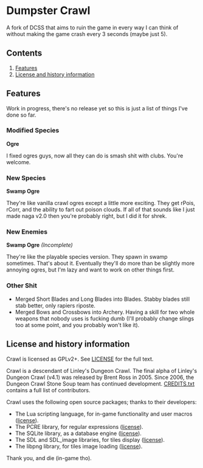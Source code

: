 # Dumpster Crawl

A fork of DCSS that aims to ruin the game in every way I can think of without making the game crash every 3 seconds (maybe just 5).

## Contents

1. [Features](#features)
4. [License and history information](#license-and-history-information)

## Features

Work in progress, there's no release yet so this is just a list of things I've done so far.

### Modified Species

**Ogre**

I fixed ogres guys, now all they can do is smash shit with clubs. You're welcome.

### New Species

**Swamp Ogre**

They're like vanilla crawl ogres except a little more exciting. They get rPois, rCorr, and the ability to fart out poison clouds. If all of that sounds like I just made naga v2.0 then you're probably right, but I did it for shrek.

### New Enemies

**Swamp Ogre** _(Incomplete)_

They're like the playable species version. They spawn in swamp sometimes. That's about it.
Eventually they'll do more than be slightly more annoying ogres, but I'm lazy and want to work on other things first.

### Other Shit

+ Merged Short Blades and Long Blades into Blades. Stabby blades still stab better, only rapiers riposte.
+ Merged Bows and Crossbows into Archery. Having a skill for two whole weapons that nobody uses is fucking dumb (I'll probably change slings too at some point, and you probably won't like it).

## License and history information

Crawl is licensed as GPLv2+. See [LICENSE](LICENSE) for the full text.

Crawl is a descendant of Linley's Dungeon Crawl. The final alpha of Linley's Dungeon Crawl (v4.1) was released by Brent Ross in 2005. Since 2006, the Dungeon Crawl Stone Soup team has continued development. [CREDITS.txt](crawl-ref/CREDITS.txt) contains a full list of contributors.

Crawl uses the following open source packages; thanks to their developers:

* The Lua scripting language, for in-game functionality and user macros ([license](crawl-ref/docs/license/lualicense.txt)).
* The PCRE library, for regular expressions ([license](crawl-ref/docs/license/pcre_license.txt)).
* The SQLite library, as a database engine ([license](https://www.sqlite.org/copyright.html)).
* The SDL and SDL_image libraries, for tiles display ([license](crawl-ref/docs/license/lgpl.txt)).
* The libpng library, for tiles image loading ([license](crawl-ref/docs/license/libpng-LICENSE.txt)).

Thank you, and die (in-game tho).
